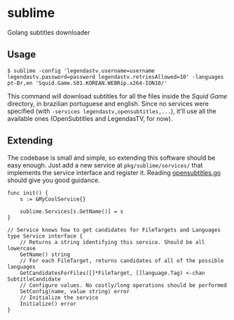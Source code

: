 # sublime
Golang subtitles downloader

## Usage
`$ sublime -config 'legendastv.username=username legendastv.password=password legendastv.retriesAllowed=10' -languages pt-Br,en 'Squid.Game.S01.KOREAN.WEBRip.x264-ION10/'`

This command will download subtitles for all the files inside the *Squid Game* directory, in brazilian portuguese and english.
Since no services were specified (with `-services legendastv,opensubtitles,...`), it'll use all the available ones (OpenSubtitles and LegendasTV, for now).

## Extending

The codebase is small and simple, so extending this software should be easy enough. Just add a new service at `pkg/sublime/services/` that implements the
service interface and register it. Reading [opensubtitles.go](pkg/sublime/services/opensubtitles/opensubtitles.go) should give you good guidance.

```golang
func init() {
    s := &MyCoolService{}

    sublime.Services[s.GetName()] = s
}

// Service knows how to get candidates for FileTargets and Languages
type Service interface {
    // Returns a string identifying this service. Should be all lowercase
    GetName() string
    // For each FileTarget, returns candidates of all of the possible languages
    GetCandidatesForFiles([]*FileTarget, []language.Tag) <-chan SubtitleCandidate
    // Configure values. No costly/long operations should be performed
    SetConfig(name, value string) error
    // Initialize the service
    Initialize() error
}
```
